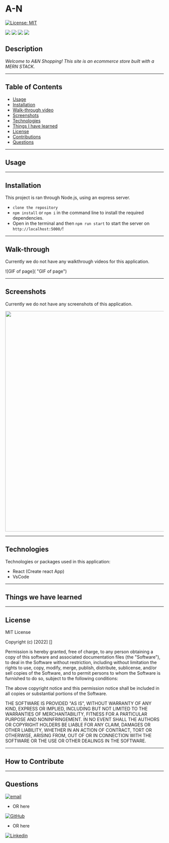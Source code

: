 # A-N



[![License: MIT](https://img.shields.io/badge/License-MIT-yellow.svg)](https://opensource.org/licenses/MIT) 

<p float="left">
<img src="https://img.shields.io/badge/GIT-E44C30?style=for-the-badge&logo=git&logoColor=white" />
<img src="https://img.shields.io/badge/JavaScript-323330?style=for-the-badge&logo=javascript&logoColor=F7DF1E" />
<img src="https://img.shields.io/badge/Node.js-339933?style=for-the-badge&logo=nodedotjs&logoColor=white" />
<img src="https://img.shields.io/badge/react-%2320232a.svg?style=for-the-badge&logo=react&logoColor=%2361DAFB" />
</p>

 ## Description

_Welcome to A&N Shopping! This site is an ecommerce store built with a MERN STACK._

---

  ## Table of Contents
  
  - [Usage](#usage)
  - [Installation](#installation)
  - [Walk-through video](#walk-through)
  - [Screenshots](#screenshots)
  - [Technologies](#technologies)
  - [Things I have learned](#things-we-have-learned)
  - [License](#license)
  - [Contributions](#how-to-contribute)
  - [Questions](#questions)

  ---

  ## Usage



---

  ## Installation

This project is ran through Node.js, using an express server.
* `clone the repository` 
*  `npm install` or `npm i` in the command line to install the required dependencies. 
*  Open in the terminal and then `npm run start` to start the server on `http://localhost:5000/`!


  ---

  ## Walk-through

Currently we do not have any walkthrough videos for this application.

[]( "")




![GIF of page]( "GIF of page")


  ---

  ## Screenshots

Currently we do not have any screenshots of this application.


<img src="" alt="" width="700"/>



    

  ---


  ## Technologies

Technologies or packages used in this application:

* React (Create react App)
* VsCode


---


  ## Things we have learned


---


  ## License

   MIT License

Copyright (c) [2022] []

Permission is hereby granted, free of charge, to any person obtaining a copy
of this software and associated documentation files (the "Software"), to deal
in the Software without restriction, including without limitation the rights
to use, copy, modify, merge, publish, distribute, sublicense, and/or sell
copies of the Software, and to permit persons to whom the Software is
furnished to do so, subject to the following conditions:

The above copyright notice and this permission notice shall be included in all
copies or substantial portions of the Software.

THE SOFTWARE IS PROVIDED "AS IS", WITHOUT WARRANTY OF ANY KIND, EXPRESS OR
IMPLIED, INCLUDING BUT NOT LIMITED TO THE WARRANTIES OF MERCHANTABILITY,
FITNESS FOR A PARTICULAR PURPOSE AND NONINFRINGEMENT. IN NO EVENT SHALL THE
AUTHORS OR COPYRIGHT HOLDERS BE LIABLE FOR ANY CLAIM, DAMAGES OR OTHER
LIABILITY, WHETHER IN AN ACTION OF CONTRACT, TORT OR OTHERWISE, ARISING FROM,
OUT OF OR IN CONNECTION WITH THE SOFTWARE OR THE USE OR OTHER DEALINGS IN THE
SOFTWARE.

  
  ---
  
  ## How to Contribute


  ---

  ## Questions


[![email](https://img.shields.io/badge/Gmail-D14836?style=for-the-badge&logo=gmail&logoColor=white)](mailto:arr5533@gmail.com)



* OR here

 [![GitHub](https://img.shields.io/badge/GitHub-100000?style=for-the-badge&logo=github&logoColor=white)](https://github.com/Amber-Robeck)

* OR here


[![Linkedin](https://img.shields.io/badge/LinkedIn-0077B5?style=for-the-badge&logo=linkedin&logoColor=white)](https://www.linkedin.com/in/amber-robeck/)
